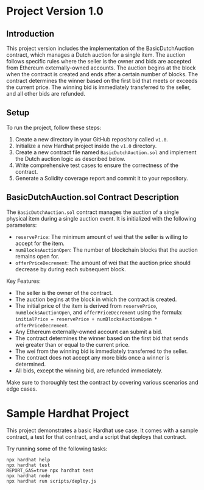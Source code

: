 
# Project Version 1.0

## Introduction
This project version includes the implementation of the BasicDutchAuction contract, which manages a Dutch auction for a single item. The auction follows specific rules where the seller is the owner and bids are accepted from Ethereum externally-owned accounts. The auction begins at the block when the contract is created and ends after a certain number of blocks. The contract determines the winner based on the first bid that meets or exceeds the current price. The winning bid is immediately transferred to the seller, and all other bids are refunded.

## Setup
To run the project, follow these steps:

1. Create a new directory in your GitHub repository called `v1.0`.
2. Initialize a new Hardhat project inside the `v1.0` directory.
3. Create a new contract file named `BasicDutchAuction.sol` and implement the Dutch auction logic as described below.
4. Write comprehensive test cases to ensure the correctness of the contract.
5. Generate a Solidity coverage report and commit it to your repository.

## BasicDutchAuction.sol Contract Description
The `BasicDutchAuction.sol` contract manages the auction of a single physical item during a single auction event. It is initialized with the following parameters:

- `reservePrice`: The minimum amount of wei that the seller is willing to accept for the item.
- `numBlocksAuctionOpen`: The number of blockchain blocks that the auction remains open for.
- `offerPriceDecrement`: The amount of wei that the auction price should decrease by during each subsequent block.

Key Features:
- The seller is the owner of the contract.
- The auction begins at the block in which the contract is created.
- The initial price of the item is derived from `reservePrice`, `numBlocksAuctionOpen`, and `offerPriceDecrement` using the formula: `initialPrice = reservePrice + numBlocksAuctionOpen * offerPriceDecrement`.
- Any Ethereum externally-owned account can submit a bid.
- The contract determines the winner based on the first bid that sends wei greater than or equal to the current price.
- The wei from the winning bid is immediately transferred to the seller.
- The contract does not accept any more bids once a winner is determined.
- All bids, except the winning bid, are refunded immediately.

Make sure to thoroughly test the contract by covering various scenarios and edge cases.

# Sample Hardhat Project

This project demonstrates a basic Hardhat use case. It comes with a sample contract, a test for that contract, and a script that deploys that contract.

Try running some of the following tasks:

```shell
npx hardhat help
npx hardhat test
REPORT_GAS=true npx hardhat test
npx hardhat node
npx hardhat run scripts/deploy.js
```
